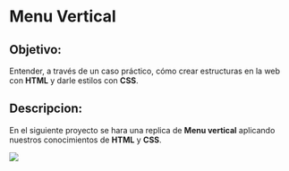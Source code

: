 # Menu Vertical

## Objetivo:

Entender, a través de un caso práctico, cómo crear estructuras en la web con **HTML** y darle estilos con **CSS**.

## Descripcion:

En el siguiente proyecto se hara una replica de **Menu vertical** aplicando nuestros conocimientos de **HTML** y **CSS**.

![](https://fotos.subefotos.com/3b523ebdaaa3e207adb555eaa26b8351o.gif)
